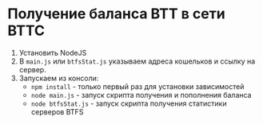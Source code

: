 # Получение баланса BTT в сети BTTC

1. Установить NodeJS
2. В `main.js` или `btfsStat.js` указываем адреса кошельков и ссылку на сервер. 
3. Запускаем из консоли:
   - `npm install` - только первый раз для установки зависимостей
   - `node main.js` - запуск скрипта получения и пополнения баланса
   - `node btfsStat.js` - запуск скрипта получения статистики серверов BTFS
